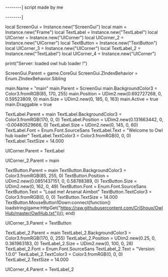 --------]
script made by me

--------]


local ScreenGui = Instance.new("ScreenGui")
local main = Instance.new("Frame")
local TextLabel = Instance.new("TextLabel")
local UICorner = Instance.new("UICorner")
local UICorner_2 = Instance.new("UICorner")
local TextButton = Instance.new("TextButton")
local UICorner_3 = Instance.new("UICorner")
local TextLabel_2 = Instance.new("TextLabel")
local UICorner_4 = Instance.new("UICorner")

print("Server: loaded owl hub loader !")

ScreenGui.Parent = game.CoreGui
ScreenGui.ZIndexBehavior = Enum.ZIndexBehavior.Sibling

main.Name = "main"
main.Parent = ScreenGui
main.BackgroundColor3 = Color3.fromRGB(85, 170, 255)
main.Position = UDim2.new(0.692727268, 0, 0.59523809, 0)
main.Size = UDim2.new(0, 185, 0, 163)
main.Active = true
main.Draggable = true

TextLabel.Parent = main
TextLabel.BackgroundColor3 = Color3.fromRGB(170, 0, 0)
TextLabel.Position = UDim2.new(0.131663442, 0, -0.00480529666, 0)
TextLabel.Size = UDim2.new(0, 145, 0, 60)
TextLabel.Font = Enum.Font.SourceSans
TextLabel.Text = "Welcome to Owl hub loader"
TextLabel.TextColor3 = Color3.fromRGB(0, 0, 0)
TextLabel.TextSize = 14.000

UICorner.Parent = TextLabel

UICorner_2.Parent = main

TextButton.Parent = main
TextButton.BackgroundColor3 = Color3.fromRGB(85, 255, 0)
TextButton.Position = UDim2.new(0.0851437151, 0, 0.58788389, 0)
TextButton.Size = UDim2.new(0, 162, 0, 49)
TextButton.Font = Enum.Font.SourceSans
TextButton.Text = "Load me! Arsenal Aimbot"
TextButton.TextColor3 = Color3.fromRGB(0, 0, 0)
TextButton.TextSize = 14.000
TextButton.MouseButton1Down:connect(function()
	loadstring(game:HttpGet("https://raw.githubusercontent.com/CriShoux/OwlHub/master/OwlHub.txt"))();
end)

UICorner_3.Parent = TextButton

TextLabel_2.Parent = main
TextLabel_2.BackgroundColor3 = Color3.fromRGB(170, 0, 255)
TextLabel_2.Position = UDim2.new(0.25, 0, 0.361963183, 0)
TextLabel_2.Size = UDim2.new(0, 100, 0, 28)
TextLabel_2.Font = Enum.Font.SourceSans
TextLabel_2.Text = "Version: 1.0.0"
TextLabel_2.TextColor3 = Color3.fromRGB(0, 0, 0)
TextLabel_2.TextSize = 14.000

UICorner_4.Parent = TextLabel_2
